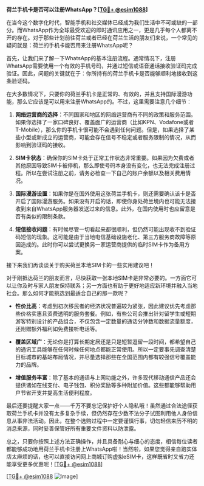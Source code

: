 **荷兰手机卡是否可以注册WhatsApp？[[TG💪+ @esim1088](https://t.me/s/esim1088)]**

在当今这个数字化时代，智能手机和社交媒体已经成为我们生活中不可或缺的一部分。而WhatsApp作为全球最受欢迎的即时通讯应用之一，更是几乎每个人都离不开的存在。对于那些计划前往荷兰或者已经在荷兰生活的朋友们来说，一个常见的疑问就是：荷兰的手机卡能否用来注册WhatsApp呢？

首先，让我们来了解一下WhatsApp的基本注册流程。通常情况下，注册WhatsApp需要使用一个有效的手机号码，并通过短信或语音通话接收验证码完成验证。因此，问题的关键就在于：你所持有的荷兰手机卡是否能够顺利地接收到这条验证码。

在大多数情况下，只要你的荷兰手机卡是正常的、有效的，并且支持国际漫游功能，那么它应该是可以用来注册WhatsApp的。不过，这里需要注意几个细节：

1. **网络运营商的选择**：不同国家和地区的网络运营商有不同的政策和服务范围。如果你选择了一家口碑良好、覆盖面广的运营商（比如KPN、Vodafone或者T-Mobile），那么你的手机卡很可能不会遇到任何问题。但是，如果选择了某些小型或新成立的运营商，可能会存在信号不稳定或者服务限制的情况，从而影响到验证码的接收。

2. **SIM卡状态**：确保你的SIM卡处于正常工作状态非常重要。如果因为欠费或者其他原因导致SIM卡被停机，那么即使号码本身没有变化，也无法完成注册过程。所以在尝试注册之前，请务必检查一下自己的账户余额以及相关费用情况。

3. **国际漫游设置**：如果你是在国外使用这张荷兰手机卡，则还需要确认该卡是否开启了国际漫游服务。如果没有开启的话，即使你身处荷兰境内也可能无法接收到来自WhatsApp服务器发送过来的信息。此外，在国内使用时也应留意是否有类似的限制条款。

4. **短信接收问题**：有时候尽管一切看起来都很顺利，但仍然可能出现收不到验证码短信的现象。这可能是由于当地电信基础设施老化、第三方服务商故障等原因造成的。此时你可以尝试更换另一家运营商提供的临时SIM卡作为备用方案。

接下来我们再谈谈关于购买荷兰本地SIM卡的一些实用建议吧！

对于刚抵达荷兰的朋友而言，尽快获取一张本地SIM卡是非常必要的。一方面它可以让你及时与家人朋友保持联系；另一方面也有助于更好地适应新环境并融入当地社会。那么如何才能挑选到最适合自己的那一款呢？

- **性价比高**：考虑到初次移民者的经济状况普遍较为紧张，因此建议优先考虑那些价格实惠且资费透明的服务套餐。例如，有些公司会推出针对留学生或短期游客特别设计的产品组合，不仅包含一定数量的通话分钟数和数据流量额度，还附赠额外福利如免费接听电话等。
  
- **覆盖区域广**：无论你是打算长期定居还是只是短暂逗留一段时间，都希望自己的通讯工具能够在任何时候任何地点都能正常使用。所以一定要事先调查清楚目标城市的基站布局情况，并尽量选择那些在全国范围内都有较强信号覆盖能力的品牌。

- **增值服务丰富**：除了基本的通话与上网功能之外，许多现代移动通信产品还会提供诸如在线支付、电子钱包、积分奖励等多种附加价值。这些都能够帮助用户节省开支并提高生活便利程度。

最后还要提醒大家一点——千万不要忘记保护好个人隐私哦！虽然通过合法途径获取荷兰手机卡并没有太多复杂手续，但仍然存在少数不法分子试图利用他人身份信息从事非法活动。因此，在整个选购过程中一定要谨慎行事，切勿轻信来历不明的消息来源，同时妥善保管好所有重要文件资料以防泄露。

总之，只要你按照上述方法正确操作，并且具备耐心与细心的态度，相信每位读者都能够成功地用荷兰手机卡注册上WhatsApp啦！当然啦，如果您觉得亲自跑实体店太麻烦的话，也可以直接访问网上商城订购虚拟eSIM卡，这样既省时又省力还能享受更多优惠呢！[[TG💪+ @esim1088](https://t.me/s/esim1088)]

[[TG💪+ @esim1088](https://t.me/s/esim1088) ![Image](https://i.postimg.cc/4NQfJmqS/Snipaste-2025-05-13-00-14-12.png)]